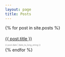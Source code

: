 ```yaml
---
layout: page
title: Posts
---
```

{% for post in site.posts %}
<div style='line-height: 2.0;'>
  <a href="{{ post.url }}">{{ post.title }}</a><br/>
  <span style='color: #808080; font-size: 0.5em'>{{ post.date | date_to_long_string }}</span>
</div>
{% endfor %}
